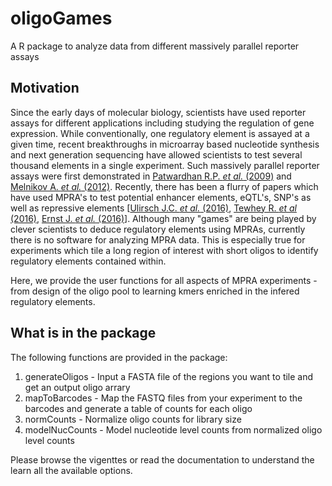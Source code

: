 # oligoGames
A R package to analyze data from different massively parallel reporter assays

## Motivation

Since the early days of molecular biology, scientists have used reporter assays for different applications including studying the regulation of gene expression. While conventionally, one regulatory element is assayed at a given time, recent breakthroughs in microarray based nucleotide synthesis and next generation sequencing have allowed scientists to test several thousand elements in a single experiment. Such massively parallel reporter assays were first demonstrated in [Patwardhan R.P. *et al.* (2009)](http://www.nature.com/nbt/journal/v27/n12/abs/nbt.1589.html) and [Melnikov A. *et al.* (2012)](http://www.nature.com/nbt/journal/v30/n3/full/nbt.2137.html). Recently, there has been a flurry of papers which have used MPRA's to test potential enhancer elements, eQTL's, SNP's as well as repressive elements [[Ulirsch J.C. *et al.* (2016)](http://www.cell.com/cell/fulltext/S0092-8674(16)30493-7), [Tewhey R. *et al* (2016)](http://www.cell.com/cell/fulltext/S0092-8674(16)30421-4), [Ernst J. *et al.* (2016)](http://www.nature.com/nbt/journal/v34/n11/full/nbt.3678.html)]. Although many "games" are being played by clever scientists to deduce regulatory elements using MPRAs, currently there is no software for analyzing MPRA data. This is especially true for experiments which tile a long region of interest with short oligos to identify regulatory elements contained within.

Here, we provide the user functions for all aspects of MPRA experiments - from design of the oligo pool to learning kmers enriched in the infered regulatory elements.

## What is in the package

The following functions are provided in the package:

1. generateOligos - Input a FASTA file of the regions you want to tile and get an output oligo arrary
2. mapToBarcodes - Map the FASTQ files from your experiment to the barcodes and generate a table of counts for each oligo
3. normCounts - Normalize oligo counts for library size
4. modelNucCounts - Model nucleotide level counts from normalized oligo level counts

Please browse the vigenttes or read the documentation to understand the learn all the available options.
